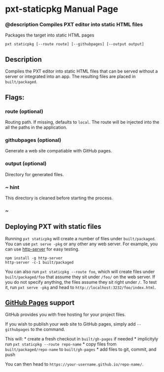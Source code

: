 # pxt-staticpkg Manual Page

### @description Compiles PXT editor into static HTML files

Packages the target into static HTML pages

    pxt staticpkg [--route route] [--githubpages] [--output output]
    

## Description

Compiles the PXT editor into static HTML files that can be served without a server or integrated into an app. The resulting files are placed in `built/packaged`.

## Flags:

### route <value> (optional)

Routing path. If missing, defaults to `local`. The route will be injected into the all the paths in the application.

### githubpages (optional)

Generate a web site compatiable with GitHub pages.

### output (optional)

Directory for generated files.

### ~ hint

This directory is cleaned before starting the process.

### ~

## Deploying PXT with static files

Running `pxt staticpkg` will create a number of files under `built/packaged`. You can use `pxt serve -pkg` or any other any web server. For example, you can use [http-server](https://www.npmjs.com/package/http-server) for easy testing.

    npm install -g http-server
    http-server -c-1 built/packaged
    

You can also run `pxt staticpkg --route foo`, which will create files under `built/packaged/foo` that assume they sit under `/foo/` on the web server. If you do not specify anything, the files assume they sit right under `/`. To test it, run `pxt serve -pkg` and head to `http://localhost:3232/foo/index.html`.

## [GitHub Pages](https://pages.github.com/) support

GitHub provides you with free hosting for your project files.

If you wish to publish your web site to GitHub pages, simply add `--githubpages` to the command.

This will: * create a fresh checkout in `built/gh-pages` if needed * implicityly run `pxt staticpkg --route repo-name` * copy files from `built/packaged/repo-name` to `built/gh-pages` * add files to git, commit, and push

You can then head to `https://your-username.github.io/repo-name/`.